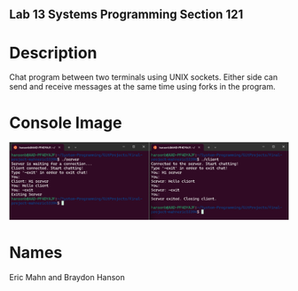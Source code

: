 ## Lab 13 Systems Programming Section 121
# Description
  Chat program between two terminals using UNIX sockets. Either side can send and receive messages at the same time using forks in the program.

# Console Image
![Lab%13%-%Systems%Programming.png](https://github.com/MSOE-CPE2600/final-project-mahneric53394/blob/main/Lab%2013%20-%20Systems%20Programming.png)

# Names
Eric Mahn and Braydon Hanson
